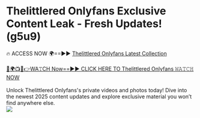 # Thelittlered Onlyfans Exclusive Content Leak - Fresh Updates! (g5u9)

🔥 ACCESS NOW 🌍==►► <a href="https://tinyurl.com/kvy9nzfs" rel="nofollow">Thelittlered Onlyfans Latest Collection</a>
<br><br>
[🔴🌍📺📱👉WA𝚃CH Now==►► CLICK HERE TO Thelittlered Onlyfans 𝚆𝙰𝚃𝙲𝙷 NOW](https://tinyurl.com/kvy9nzfs)
<br><br>
Unlock Thelittlered Onlyfans's private videos and photos today! Dive into the newest 2025 content updates and explore exclusive material you won’t find anywhere else.
<br>
<a href="https://tinyurl.com/kvy9nzfs" rel="nofollow" data-target="animated-image.originalLink"><img src="https://camo.githubusercontent.com/8a4f000d20f83aca3bf7ec5f350d767afa0574a8a352519fd8cfa583a6f93a33/68747470733a2f2f692e696d6775722e636f6d2f644a486b345a712e676966" data-canonical-src="https://i.imgur.com/dJHk4Zq.gif" style="max-width: 100%; display: inline-block;" data-target="animated-image.originalImage"></a>
<br>

